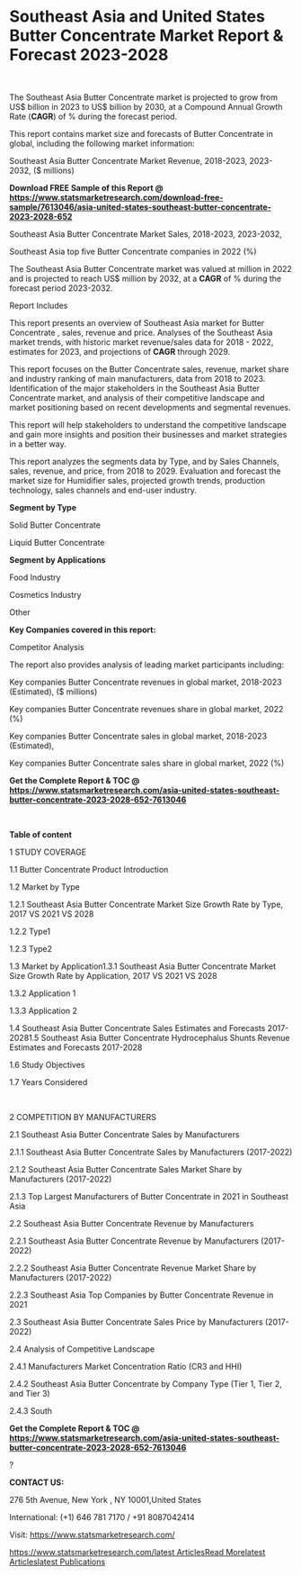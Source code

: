 <h1>Southeast Asia and United States Butter Concentrate Market Report & Forecast 2023-2028</h1><br/><p>The Southeast Asia Butter Concentrate market is projected to grow from US$ billion in 2023 to US$ billion by 2030, at a Compound Annual Growth Rate (<strong>CAGR</strong>) of % during the forecast period.</p>
 
 
 
 <p>This report contains market size and forecasts of Butter Concentrate in global, including the following market information:</p>
 
 
 
 <p>Southeast Asia Butter Concentrate Market Revenue, 2018-2023, 2023-2032, ($ millions)</p>
 
 
 
 <p><strong>Download FREE Sample of this Report @ <a href="https://www.statsmarketresearch.com/download-free-sample/7613046/asia-united-states-southeast-butter-concentrate-2023-2028-652">https://www.statsmarketresearch.com/download-free-sample/7613046/asia-united-states-southeast-butter-concentrate-2023-2028-652</a></strong></p>
 
 
 
 <p>Southeast Asia Butter Concentrate Market Sales, 2018-2023, 2023-2032,</p>
 
 
 
 <p>Southeast Asia top five Butter Concentrate companies in 2022 (%)</p>
 
 
 
 <p>The Southeast Asia Butter Concentrate market was valued at million in 2022 and is projected to reach US$ million by 2032, at a <strong>CAGR</strong> of % during the forecast period 2023-2032.</p>
 
 
 
 <p>Report Includes</p>
 
 
 
 <p>This report presents an overview of Southeast Asia market for Butter Concentrate , sales, revenue and price. Analyses of the Southeast Asia market trends, with historic market revenue/sales data for 2018 - 2022, estimates for 2023, and projections of <strong>CAGR</strong> through 2029.</p>
 
 
 
 <p>This report focuses on the Butter Concentrate sales, revenue, market share and industry ranking of main manufacturers, data from 2018 to 2023. Identification of the major stakeholders in the Southeast Asia Butter Concentrate market, and analysis of their competitive landscape and market positioning based on recent developments and segmental revenues.</p>
 
 
 
 <p>This report will help stakeholders to understand the competitive landscape and gain more insights and position their businesses and market strategies in a better way.</p>
 
 
 
 <p>This report analyzes the segments data by Type, and by Sales Channels, sales, revenue, and price, from 2018 to 2029. Evaluation and forecast the market size for Humidifier sales, projected growth trends, production technology, sales channels and end-user industry.</p>
 
 
 
 <p><strong>Segment by Type</strong></p>
 
 
 
 <p>Solid Butter Concentrate</p>
 
 
 
 <p>Liquid Butter Concentrate</p>
 
 
 
 <p><strong>Segment <strong><strong>by Applications</strong></strong></strong></p>
 
 
 
 <p>Food Industry</p>
 
 
 
 <p>Cosmetics Industry</p>
 
 
 
 <p>Other</p>
 
 
 
 <p><strong>Key Companies covered in this report:</strong></p>
 
 
 
 <p>Competitor Analysis</p>
 
 
 
 <p>The report also provides analysis of leading market participants including:</p>
 
 
 
 <p>Key companies Butter Concentrate revenues in global market, 2018-2023 (Estimated), ($ millions)</p>
 
 
 
 <p>Key companies Butter Concentrate revenues share in global market, 2022 (%)</p>
 
 
 
 <p>Key companies Butter Concentrate sales in global market, 2018-2023 (Estimated),</p>
 
 
 
 <p>Key companies Butter Concentrate sales share in global market, 2022 (%)</p>
 
 
 
 <div><b>Get the Complete Report & TOC @ <a href="https://www.statsmarketresearch.com/asia-united-states-southeast-butter-concentrate-2023-2028-652-7613046">https://www.statsmarketresearch.com/asia-united-states-southeast-butter-concentrate-2023-2028-652-7613046</a></b></div>
 
 
 
 <p><br />
 
 <b>Table of content</b></p>
 
 
 
 <p>1 STUDY COVERAGE<br />
 
 1.1 Butter Concentrate Product Introduction<br />
 
 1.2 Market by Type<br />
 
 1.2.1 Southeast Asia Butter Concentrate Market Size Growth Rate by Type, 2017 VS 2021 VS 2028<br />
 
 1.2.2 Type1<br />
 
 1.2.3 Type2<br />
 
 1.3 Market by Application1.3.1 Southeast Asia Butter Concentrate Market Size Growth Rate by Application, 2017 VS 2021 VS 2028<br />
 
 1.3.2 Application 1<br />
 
 1.3.3 Application 2<br />
 
 1.4 Southeast Asia Butter Concentrate Sales Estimates and Forecasts 2017-20281.5 Southeast Asia Butter Concentrate Hydrocephalus Shunts Revenue Estimates and Forecasts 2017-2028<br />
 
 1.6 Study Objectives<br />
 
 1.7 Years Considered<br />
 
 <br />
 
 2 COMPETITION BY MANUFACTURERS<br />
 
 2.1 Southeast Asia Butter Concentrate Sales by Manufacturers<br />
 
 2.1.1 Southeast Asia Butter Concentrate Sales by Manufacturers (2017-2022)<br />
 
 2.1.2 Southeast Asia Butter Concentrate Sales Market Share by Manufacturers (2017-2022)<br />
 
 2.1.3 Top Largest Manufacturers of Butter Concentrate in 2021 in Southeast Asia<br />
 
 2.2 Southeast Asia Butter Concentrate Revenue by Manufacturers<br />
 
 2.2.1 Southeast Asia Butter Concentrate Revenue by Manufacturers (2017-2022)<br />
 
 2.2.2 Southeast Asia Butter Concentrate Revenue Market Share by Manufacturers (2017-2022)<br />
 
 2.2.3 Southeast Asia Top Companies by Butter Concentrate Revenue in 2021<br />
 
 2.3 Southeast Asia Butter Concentrate Sales Price by Manufacturers (2017-2022)<br />
 
 2.4 Analysis of Competitive Landscape<br />
 
 2.4.1 Manufacturers Market Concentration Ratio (CR3 and HHI)<br />
 
 2.4.2 Southeast Asia Butter Concentrate by Company Type (Tier 1, Tier 2, and Tier 3)<br />
 
 2.4.3 South</p>
 
 
 
 <div><b>Get the Complete Report & TOC @ <a href="https://www.statsmarketresearch.com/asia-united-states-southeast-butter-concentrate-2023-2028-652-7613046">https://www.statsmarketresearch.com/asia-united-states-southeast-butter-concentrate-2023-2028-652-7613046</a></b></div>
 
 
 
 <p>? </p>
 
 
 
 <p><b>CONTACT US:</b><br />
 
 276 5th Avenue, New York , NY 10001,United States<br />
 
 International: (+1) 646 781 7170 / +91 8087042414<br />
 
 Visit: <a href="https://www.statsmarketresearch.com/">https://www.statsmarketresearch.com/</a><br />
 
 <a href="https://gyeongbokgung.com">https://www.statsmarketresearch.com/</a><a href="https://hallyeomaritime.com">latest Articles</a><a href="https://jingwansa.com">Read More</a><a href="https://nguoiviet.jp/">latest Articles</a><a href="https://www.intelmarketresearch.com/">latest Publications</a></p>
